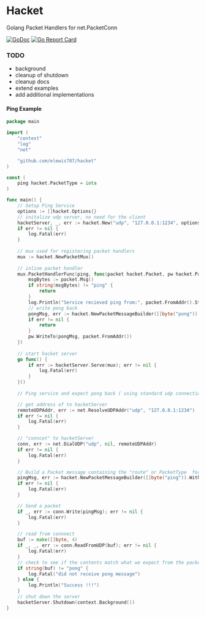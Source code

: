 # Hacket
Golang Packet Handlers for net.PacketConn 

[![GoDoc](https://godoc.org/github.com/elewis787/hacket?status.svg)](https://godoc.org/github.com/elewis787/hacket)
[![Go Report Card](https://goreportcard.com/badge/github.com/elewis787/hacket)](https://goreportcard.com/report/github.com/elewis787/hacket)

### TODO 
- background 
- cleanup of shutdown 
- cleanup docs 
- extend examples 
- add additional implementations

#### Ping Example 
```go
package main

import (
	"context"
	"log"
	"net"

	"github.com/elewis787/hacket"
)

const (
	ping hacket.PacketType = iota
)

func main() {
	// Setup Ping Service
	options := []hacket.Options{}
	// initalize udp server, no need for the client 
	hacketServer, _, err := hacket.New("udp", "127.0.0.1:1234", options...)
	if err != nil {
		log.Fatal(err)
	}
	
	// mux used for registering packet handlers 
	mux := hacket.NewPacketMux()
	
	// inline packet handler 
	mux.PacketHandlerFunc(ping, func(packet hacket.Packet, pw hacket.PacketWriter) {
		msgBytes := packet.Msg()
		if string(msgBytes) != "ping" {
			return
		}
		log.Println("Service recieved ping from:", packet.FromAddr().String())
		// write pong back
		pongMsg, err := hacket.NewPacketMessageBuilder([]byte("pong")).Build()
		if err != nil {
			return
		}
		pw.WriteTo(pongMsg, packet.FromAddr())
	})
	
	// start hacket server 
	go func() {
		if err := hacketServer.Serve(mux); err != nil {
			log.Fatal(err)
		}
	}()
	
	// Ping service and expect pong back ( using standard udp connection)

	// get address of to hacketServer
	remoteUDPAddr, err := net.ResolveUDPAddr("udp", "127.0.0.1:1234")
	if err != nil {
		log.Fatal(err)
	}

	// "conncet" to hacketServer
	conn, err := net.DialUDP("udp", nil, remoteUDPAddr)
	if err != nil {
		log.Fatal(err)
	}

	// Build a Packet message containing the "route" or PacketType  for ping handler
	pingMsg, err := hacket.NewPacketMessageBuilder([]byte("ping")).WithPacketType(ping).Build()
	if err != nil {
		log.Fatal(err)
	}

	// Send a packet
	if _, err := conn.Write(pingMsg); err != nil {
		log.Fatal(err)
	}

	// read from connnect
	buf := make([]byte, 4)
	if _, _, err := conn.ReadFromUDP(buf); err != nil {
		log.Fatal(err)
	}
	// check to see if the contents match what we expect from the packet handler 
	if string(buf) != "pong" {
		log.Fatal("did not receive pong message")
	} else {
		log.Println("Success !!!")
	}
	// shut down the server 
	hacketServer.Shutdown(context.Background())
}

```
